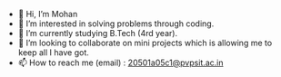 - 👋 Hi, I’m Mohan
- 👀 I’m interested in solving problems through coding.
- 🌱 I’m currently studying B.Tech (4rd year).
- 💞️ I’m looking to collaborate on mini projects which is allowing me to keep all I have got.
- 📫 How to reach me (email) : 20501a05c1@pvpsit.ac.in
